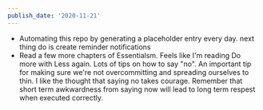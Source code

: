 ```yaml
---
publish_date: '2020-11-21'
---
```

- Automating this repo by generating a placeholder entry every day. next thing do is create reminder notifications
- Read a few more chapters of Essentialsm. Feels like I'm reading Do more with Less again. Lots of tips on how to say "no". An important tip for making sure we're not overcommitting and spreading ourselves to thin. I like the thought that saying no takes courage. Remember that short term awkwardness from saying now will lead to long term respest when executed correctly. 
